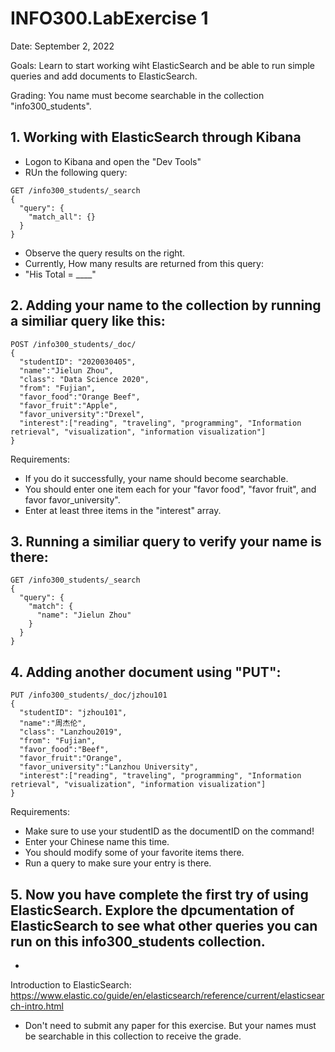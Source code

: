 # INFO300.LabExercise 1
Date: September 2, 2022

Goals: Learn to start working wiht ElasticSearch and be able to run simple queries and add documents to ElasticSearch.

Grading:  You name must become searchable in the collection "info300_students".

## 1. Working with ElasticSearch through Kibana

+ Logon to Kibana and open the "Dev Tools"
+ RUn the following query:
```
GET /info300_students/_search
{
  "query": {
    "match_all": {}
  }
}
```
+ Observe the query results on the right.
+ Currently, How many results are returned from this query:
+ "His Total =  ____"

## 2. Adding your name to the collection by running a similiar query like this:
```
POST /info300_students/_doc/
{
  "studentID": "2020030405",
  "name":"Jielun Zhou",
  "class": "Data Science 2020",
  "from": "Fujian",
  "favor_food":"Orange Beef",
  "favor_fruit":"Apple",
  "favor_university":"Drexel",
  "interest":["reading", "traveling", "programming", "Information retrieval", "visualization", "information visualization"]
}
```
Requirements:
+ If you do it successfully, your name should become searchable.
+ You should enter one item each for your "favor food", "favor fruit", and favor favor_university".
+ Enter at least three items in the "interest" array.

## 3. Running a similiar query to verify your name is there:
```
GET /info300_students/_search
{
  "query": {
    "match": {
      "name": "Jielun Zhou"
    }
  }
}
```
## 4. Adding another document using "PUT":
```
PUT /info300_students/_doc/jzhou101
{
  "studentID": "jzhou101",
  "name":"周杰伦",
  "class": "Lanzhou2019",
  "from": "Fujian",
  "favor_food":"Beef",
  "favor_fruit":"Orange",
  "favor_university":"Lanzhou University",
  "interest":["reading", "traveling", "programming", "Information retrieval", "visualization", "information visualization"]
}
```
Requirements:
+ Make sure to use your studentID as the documentID on the command!
+ Enter your Chinese name this time.
+ You should modify some of your favorite items there.
+ Run a query to make sure your entry is there.

## 5. Now you have complete the first try of using ElasticSearch. Explore the dpcumentation of ElasticSearch to see what other queries you can run on this info300_students collection.

+
Introduction to ElasticSearch:
https://www.elastic.co/guide/en/elasticsearch/reference/current/elasticsearch-intro.html

+ Don't need to submit any paper for this exercise. But your names must be searchable in this collection to receive the grade.
